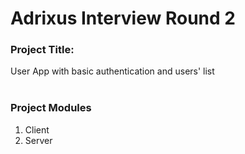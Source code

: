 # Adrixus Interview Round 2

### Project Title:

User App with basic authentication and users' list
<br><br>

### Project Modules

1. Client
2. Server
